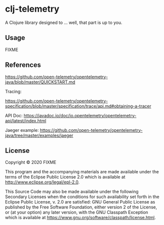 # clj-telemetry

A Clojure library designed to ... well, that part is up to you.

## Usage

FIXME

## References

https://github.com/open-telemetry/opentelemetry-java/blob/master/QUICKSTART.md

Tracing:

https://github.com/open-telemetry/opentelemetry-specification/blob/master/specification/trace/api.md#obtaining-a-tracer

API Doc:
https://javadoc.io/doc/io.opentelemetry/opentelemetry-api/latest/index.html

Jaeger example:
https://github.com/open-telemetry/opentelemetry-java/tree/master/examples/jaeger

## License

Copyright © 2020 FIXME

This program and the accompanying materials are made available under the
terms of the Eclipse Public License 2.0 which is available at
http://www.eclipse.org/legal/epl-2.0.

This Source Code may also be made available under the following Secondary
Licenses when the conditions for such availability set forth in the Eclipse
Public License, v. 2.0 are satisfied: GNU General Public License as published by
the Free Software Foundation, either version 2 of the License, or (at your
option) any later version, with the GNU Classpath Exception which is available
at https://www.gnu.org/software/classpath/license.html.
